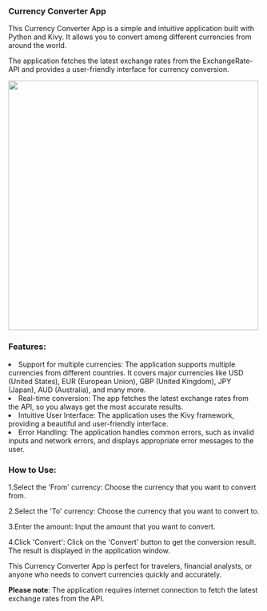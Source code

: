 ### Currency Converter App

This Currency Converter App is a simple and intuitive application built with Python and Kivy. 
It allows you to convert among different currencies from around the world.

The application fetches the latest exchange rates from the ExchangeRate-API and provides a user-friendly interface for currency conversion.

<img src="https://github.com/Wajola55/currency-converter-app/assets/118658753/287a3654-f6de-47e9-bcc3-c1626a44a8fb" width="500"/>


### Features:
<li>Support for multiple currencies: The application supports multiple currencies from different countries.
It covers major currencies like USD (United States), EUR (European Union), GBP (United Kingdom), JPY (Japan), AUD (Australia), and many more.

<li>Real-time conversion: The app fetches the latest exchange rates from the API, so you always get the most accurate results.

<li>Intuitive User Interface: The application uses the Kivy framework, providing a beautiful and user-friendly interface.

<li>Error Handling: The application handles common errors, such as invalid inputs and network errors, and displays appropriate error messages to the user.

### How to Use:
1.Select the 'From' currency: Choose the currency that you want to convert from.

2.Select the 'To' currency: Choose the currency that you want to convert to.

3.Enter the amount: Input the amount that you want to convert.

4.Click 'Convert': Click on the 'Convert' button to get the conversion result. The result is displayed in the application window.

This Currency Converter App is perfect for travelers, financial analysts, or anyone who needs to convert currencies quickly and accurately.

  <b>Please note</b>: The application requires internet connection to fetch the latest exchange rates from the API.
